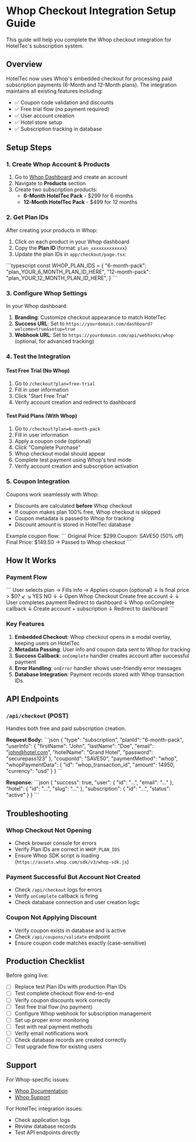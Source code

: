 # Whop Checkout Integration Setup Guide

This guide will help you complete the Whop checkout integration for HotelTec's subscription system.

## Overview

HotelTec now uses Whop's embedded checkout for processing paid subscription payments (6-Month and 12-Month plans). The integration maintains all existing features including:

- ✅ Coupon code validation and discounts
- ✅ Free trial flow (no payment required)
- ✅ User account creation
- ✅ Hotel store setup
- ✅ Subscription tracking in database

## Setup Steps

### 1. Create Whop Account & Products

1. Go to [Whop Dashboard](https://dash.whop.com) and create an account
2. Navigate to **Products** section
3. Create two subscription products:
   - **6-Month HotelTec Pack** - $299 for 6 months
   - **12-Month HotelTec Pack** - $499 for 12 months

### 2. Get Plan IDs

After creating your products in Whop:

1. Click on each product in your Whop dashboard
2. Copy the **Plan ID** (format: `plan_xxxxxxxxxxxxx`)
3. Update the plan IDs in `app/checkout/page.tsx`:

\`\`\`typescript
const WHOP_PLAN_IDS = {
  "6-month-pack": "plan_YOUR_6_MONTH_PLAN_ID_HERE",
  "12-month-pack": "plan_YOUR_12_MONTH_PLAN_ID_HERE",
}
\`\`\`

### 3. Configure Whop Settings

In your Whop dashboard:

1. **Branding**: Customize checkout appearance to match HotelTec
2. **Success URL**: Set to `https://yourdomain.com/dashboard?welcome=true&setup=true`
3. **Webhook URL**: Set to `https://yourdomain.com/api/webhooks/whop` (optional, for advanced tracking)

### 4. Test the Integration

#### Test Free Trial (No Whop)
1. Go to `/checkout?plan=free-trial`
2. Fill in user information
3. Click "Start Free Trial"
4. Verify account creation and redirect to dashboard

#### Test Paid Plans (With Whop)
1. Go to `/checkout?plan=6-month-pack`
2. Fill in user information
3. Apply a coupon code (optional)
4. Click "Complete Purchase"
5. Whop checkout modal should appear
6. Complete test payment using Whop's test mode
7. Verify account creation and subscription activation

### 5. Coupon Integration

Coupons work seamlessly with Whop:

- Discounts are calculated **before** Whop checkout
- If coupon makes plan 100% free, Whop checkout is skipped
- Coupon metadata is passed to Whop for tracking
- Discount amount is stored in HotelTec database

Example coupon flow:
\`\`\`
Original Price: $299
Coupon: SAVE50 (50% off)
Final Price: $149.50 → Passed to Whop checkout
\`\`\`

## How It Works

### Payment Flow

\`\`\`
User selects plan → Fills info → Applies coupon (optional)
                                        ↓
                    Is final price > $0?
                    ↙                    ↘
                  YES                    NO
                   ↓                      ↓
          Open Whop Checkout      Create free account
                   ↓                      ↓
          User completes payment   Redirect to dashboard
                   ↓
          Whop onComplete callback
                   ↓
          Create account + subscription
                   ↓
          Redirect to dashboard
\`\`\`

### Key Features

1. **Embedded Checkout**: Whop checkout opens in a modal overlay, keeping users on HotelTec
2. **Metadata Passing**: User info and coupon data sent to Whop for tracking
3. **Success Callback**: `onComplete` handler creates account after successful payment
4. **Error Handling**: `onError` handler shows user-friendly error messages
5. **Database Integration**: Payment records stored with Whop transaction IDs

## API Endpoints

### `/api/checkout` (POST)
Handles both free and paid subscription creation.

**Request Body:**
\`\`\`json
{
  "type": "subscription",
  "planId": "6-month-pack",
  "userInfo": {
    "firstName": "John",
    "lastName": "Doe",
    "email": "john@hotel.com",
    "hotelName": "Grand Hotel",
    "password": "securepass123"
  },
  "couponId": "SAVE50",
  "paymentMethod": "whop",
  "whopPaymentData": {
    "id": "whop_transaction_id",
    "amount": 14950,
    "currency": "usd"
  }
}
\`\`\`

**Response:**
\`\`\`json
{
  "success": true,
  "user": { "id": "...", "email": "..." },
  "hotel": { "id": "...", "slug": "..." },
  "subscription": { "id": "...", "status": "active" }
}
\`\`\`

## Troubleshooting

### Whop Checkout Not Opening
- Check browser console for errors
- Verify Plan IDs are correct in `WHOP_PLAN_IDS`
- Ensure Whop SDK script is loading (`https://assets.whop.com/sdk/v3/whop-sdk.js`)

### Payment Successful But Account Not Created
- Check `/api/checkout` logs for errors
- Verify `onComplete` callback is firing
- Check database connection and user creation logic

### Coupon Not Applying Discount
- Verify coupon exists in database and is active
- Check `/api/coupons/validate` endpoint
- Ensure coupon code matches exactly (case-sensitive)

## Production Checklist

Before going live:

- [ ] Replace test Plan IDs with production Plan IDs
- [ ] Test complete checkout flow end-to-end
- [ ] Verify coupon discounts work correctly
- [ ] Test free trial flow (no payment)
- [ ] Configure Whop webhook for subscription management
- [ ] Set up proper error monitoring
- [ ] Test with real payment methods
- [ ] Verify email notifications work
- [ ] Check database records are created correctly
- [ ] Test upgrade flow for existing users

## Support

For Whop-specific issues:
- [Whop Documentation](https://docs.whop.com)
- [Whop Support](https://support.whop.com)

For HotelTec integration issues:
- Check application logs
- Review database records
- Test API endpoints directly
